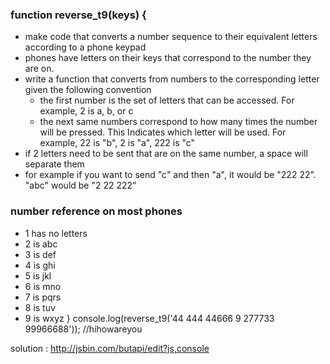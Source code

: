 ### function reverse_t9(keys) {
 - make code that converts a number sequence to their equivalent letters according to a phone keypad
 - phones have letters on their keys that correspond to the number they are on.
 - write a function that converts from numbers to the corresponding letter given the following convention
   - the first number is the set of letters that can be accessed.  For example, 2 is a, b, or c
   - the next same numbers correspond to how many times the number will be pressed.  This Indicates which letter will be used.  For example, 22 is "b", 2 is "a", 222 is "c"
 - if 2 letters need to be sent that are on the same number, a space will separate them
  - for example if you want to send "c" and then "a", it would be "222 22".  "abc" would be "2 22 222"
   

### number reference on most phones

 - 1 has no letters
 - 2 is abc
 - 3 is def
 - 4 is ghi
 - 5 is jkl
 - 6 is mno
 - 7 is pqrs
 - 8 is tuv
 - 9 is wxyz
}
console.log(reverse_t9('44 444 44666 9 277733 99966688')); //hihowareyou

solution : http://jsbin.com/butapi/edit?js,console
